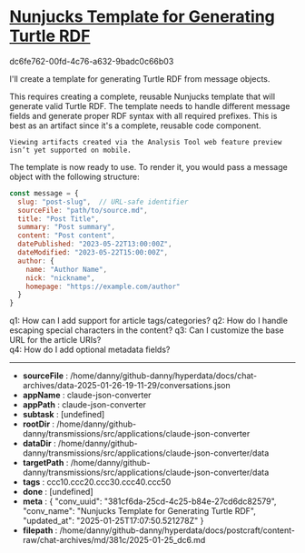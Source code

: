 # [Nunjucks Template for Generating Turtle RDF](https://claude.ai/chat/381cf6da-25cd-4c25-b84e-27cd6dc82579)

dc6fe762-00fd-4c76-a632-9badc0c66b03

 I'll create a template for generating Turtle RDF from message objects.

<antThinking>This requires creating a complete, reusable Nunjucks template that will generate valid Turtle RDF. The template needs to handle different message fields and generate proper RDF syntax with all required prefixes. This is best as an artifact since it's a complete, reusable code component.</antThinking>
```
Viewing artifacts created via the Analysis Tool web feature preview isn’t yet supported on mobile.
```



The template is now ready to use. To render it, you would pass a message object with the following structure:

```javascript
const message = {
  slug: "post-slug",  // URL-safe identifier
  sourceFile: "path/to/source.md",
  title: "Post Title",
  summary: "Post summary",
  content: "Post content", 
  datePublished: "2023-05-22T13:00:00Z",
  dateModified: "2023-05-22T15:00:00Z",
  author: {
    name: "Author Name",
    nick: "nickname",
    homepage: "https://example.com/author"
  }
}
```

q1: How can I add support for article tags/categories?
q2: How do I handle escaping special characters in the content?
q3: Can I customize the base URL for the article URIs?  
q4: How do I add optional metadata fields?

---

* **sourceFile** : /home/danny/github-danny/hyperdata/docs/chat-archives/data-2025-01-26-19-11-29/conversations.json
* **appName** : claude-json-converter
* **appPath** : claude-json-converter
* **subtask** : [undefined]
* **rootDir** : /home/danny/github-danny/transmissions/src/applications/claude-json-converter
* **dataDir** : /home/danny/github-danny/transmissions/src/applications/claude-json-converter/data
* **targetPath** : /home/danny/github-danny/transmissions/src/applications/claude-json-converter/data
* **tags** : ccc10.ccc20.ccc30.ccc40.ccc50
* **done** : [undefined]
* **meta** : {
  "conv_uuid": "381cf6da-25cd-4c25-b84e-27cd6dc82579",
  "conv_name": "Nunjucks Template for Generating Turtle RDF",
  "updated_at": "2025-01-25T17:07:50.521278Z"
}
* **filepath** : /home/danny/github-danny/hyperdata/docs/postcraft/content-raw/chat-archives/md/381c/2025-01-25_dc6.md
